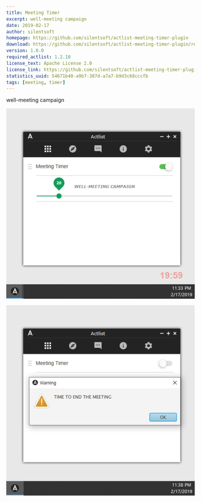 ```yaml
---
title: Meeting Timer
excerpt: well-meeting campaign
date: 2019-02-17
author: silentsoft
homepage: https://github.com/silentsoft/actlist-meeting-timer-plugin
download: https://github.com/silentsoft/actlist-meeting-timer-plugin/releases/download/v1.0.0/meeting-timer-1.0.0.jar
version: 1.0.0
required_actlist: 1.2.10
license_text: Apache License 2.0
license_link: https://github.com/silentsoft/actlist-meeting-timer-plugin/blob/master/LICENSE.txt
statistics_uuid: 54671b40-a9b7-307d-a7a7-b9d3c68cccfb
tags: [meeting, timer]
---
```


well-meeting campaign

![](/img/plugins/meeting-timer/1.png)

![](/img/plugins/meeting-timer/2.png)